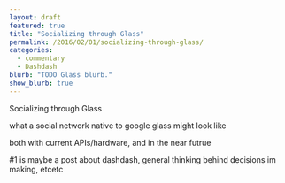 ```yaml
---
layout: draft
featured: true
title: "Socializing through Glass"
permalink: /2016/02/01/socializing-through-glass/
categories:
  - commentary
  - Dashdash
blurb: "TODO Glass blurb."
show_blurb: true
---
```

Socializing through Glass

what a social network native to google glass might look like

both with current APIs/hardware, and in the near futrue

#1 is maybe a post about dashdash, general thinking behind decisions im making, etcetc
